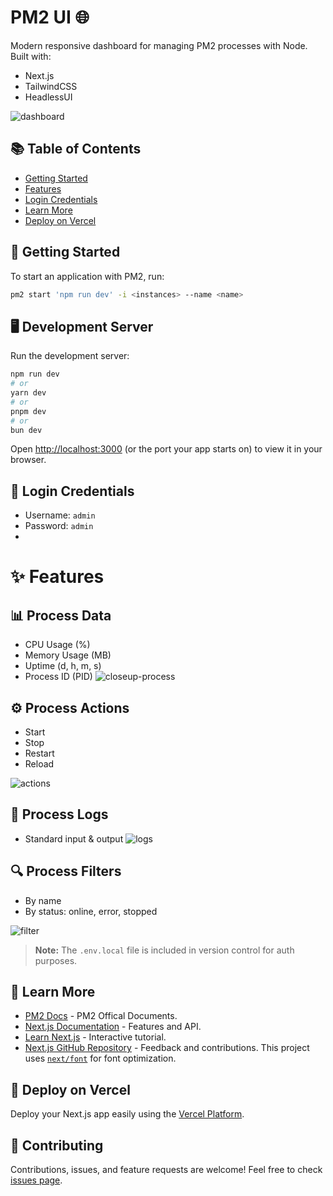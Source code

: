 # PM2 UI 🌐

Modern responsive dashboard for managing PM2 processes with Node. 
Built with:
* Next.js
* TailwindCSS
* HeadlessUI
  
![dashboard](https://github.com/thenickygee/pm2-ui/assets/75292383/dff40b00-4280-43c8-98e5-68bf6c88bd4c)


## 📚 Table of Contents 

- [Getting Started](#getting-started)
- [Features](#features)
- [Login Credentials](#login-credentials)
- [Learn More](#learn-more)
- [Deploy on Vercel](#deploy-on-vercel)

## 🚀 Getting Started

To start an application with PM2, run:

```bash
pm2 start 'npm run dev' -i <instances> --name <name>
```

## 🖥️ Development Server

Run the development server:

```bash
npm run dev
# or
yarn dev
# or
pnpm dev
# or
bun dev
```

Open [http://localhost:3000](http://localhost:3000) (or the port your app starts on) to view it in your browser.

## 🔐 Login Credentials

- Username: `admin`
- Password: `admin`
- 

# ✨ Features 

## 📊 Process Data

- CPU Usage (%)
- Memory Usage (MB)
- Uptime (d, h, m, s)
- Process ID (PID)
![closeup-process](https://github.com/thenickygee/pm2-ui/assets/75292383/5745585c-f1d8-489a-aa3f-e8013dfee682)


## ⚙️ Process Actions

- Start
- Stop
- Restart
- Reload
  
![actions](https://github.com/thenickygee/pm2-ui/assets/75292383/a04f4482-a010-4d3c-afd4-70bce0256d6a)

## 📜 Process Logs

- Standard input & output
![logs](https://github.com/thenickygee/pm2-ui/assets/75292383/91821ca1-5e96-462e-91ad-f6e28a689201)


## 🔍 Process Filters

- By name
- By status: online, error, stopped
  
![filter](https://github.com/thenickygee/pm2-ui/assets/75292383/981b9a3e-d5a7-403c-9972-5a33c9b1c407)


> **Note:** The `.env.local` file is included in version control for auth purposes.



## 📖 Learn More
- [PM2 Docs](https://pm2.keymetrics.io/docs/usage/quick-start/) - PM2 Offical Documents.
- [Next.js Documentation](https://nextjs.org/docs) - Features and API.
- [Learn Next.js](https://nextjs.org/learn) - Interactive tutorial.
- [Next.js GitHub Repository](https://github.com/vercel/next.js/) - Feedback and contributions.
  This project uses [`next/font`](https://nextjs.org/docs/basic-features/font-optimization) for font optimization.

## 🚢 Deploy on Vercel

Deploy your Next.js app easily using the [Vercel Platform](https://vercel.com/new?utm_medium=default-template&filter=next.js&utm_source=create-next-app&utm_campaign=create-next-app-readme).

## 🤝 Contributing
Contributions, issues, and feature requests are welcome! Feel free to check [issues page](#).
